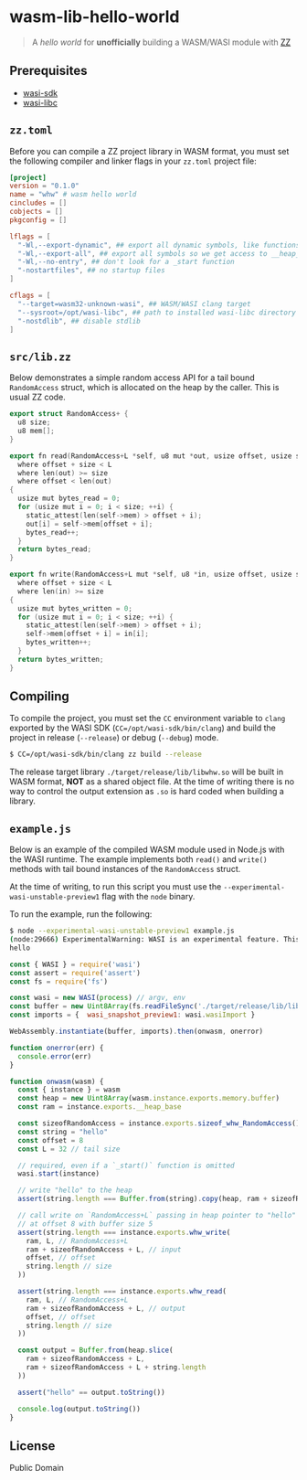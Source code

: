 wasm-lib-hello-world
====================

> A _hello world_ for **unofficially** building a WASM/WASI module with [ZZ][zz]

## Prerequisites

* [wasi-sdk](https://github.com/WebAssembly/wasi-sdk)
* [wasi-libc](https://github.com/WebAssembly/wasi-libc)

## `zz.toml`

Before you can compile a ZZ project library in WASM format, you must set
the following compiler and linker flags in your `zz.toml` project file:

```toml
[project]
version = "0.1.0"
name = "whw" # wasm hello world
cincludes = []
cobjects = []
pkgconfig = []

lflags = [
  "-Wl,--export-dynamic", ## export all dynamic symbols, like functions
  "-Wl,--export-all", ## export all symbols so we get access to __heap_base, etc
  "-Wl,--no-entry", ## don't look for a _start function
  "-nostartfiles", ## no startup files
]

cflags = [
  "--target=wasm32-unknown-wasi", ## WASM/WASI clang target
  "--sysroot=/opt/wasi-libc", ## path to installed wasi-libc directory
  "-nostdlib", ## disable stdlib
]
```

## `src/lib.zz`

Below demonstrates a simple random access API for a tail bound
`RandomAccess` struct, which is allocated on the heap by the caller.
This is usual ZZ code.

```c++
export struct RandomAccess+ {
  u8 size;
  u8 mem[];
}

export fn read(RandomAccess+L *self, u8 mut *out, usize offset, usize size) -> usize
  where offset + size < L
  where len(out) >= size
  where offset < len(out)
{
  usize mut bytes_read = 0;
  for (usize mut i = 0; i < size; ++i) {
    static_attest(len(self->mem) > offset + i);
    out[i] = self->mem[offset + i];
    bytes_read++;
  }
  return bytes_read;
}

export fn write(RandomAccess+L mut *self, u8 *in, usize offset, usize size) -> usize
  where offset + size < L
  where len(in) >= size
{
  usize mut bytes_written = 0;
  for (usize mut i = 0; i < size; ++i) {
    static_attest(len(self->mem) > offset + i);
    self->mem[offset + i] = in[i];
    bytes_written++;
  }
  return bytes_written;
}
```

## Compiling

To compile the project, you must set the `CC` environment variable to
`clang` exported by the WASI SDK (`CC=/opt/wasi-sdk/bin/clang`) and
build the project in release (`--release`) or debug (`--debug`) mode.

```sh
$ CC=/opt/wasi-sdk/bin/clang zz build --release
```

The release target library `./target/release/lib/libwhw.so` will be
built in WASM format, **NOT** as a shared object file. At the time of
writing there is no way to control the output extension as `.so` is
hard coded when building a library.


## `example.js`

Below is an example of the compiled WASM module used in Node.js with the
WASI runtime. The example implements both `read()` and `write()` methods
with tail bound instances of the `RandomAccess` struct.

At the time of writing, to run this script you must use the
`--experimental-wasi-unstable-preview1` flag with the `node` binary.

To run the example, run the following:

```sh
$ node --experimental-wasi-unstable-preview1 example.js
(node:29666) ExperimentalWarning: WASI is an experimental feature. This feature could change at any time
hello
```

```js
const { WASI } = require('wasi')
const assert = require('assert')
const fs = require('fs')

const wasi = new WASI(process) // argv, env
const buffer = new Uint8Array(fs.readFileSync('./target/release/lib/libwhw.so'))
const imports = {  wasi_snapshot_preview1: wasi.wasiImport }

WebAssembly.instantiate(buffer, imports).then(onwasm, onerror)

function onerror(err) {
  console.error(err)
}

function onwasm(wasm) {
  const { instance } = wasm
  const heap = new Uint8Array(wasm.instance.exports.memory.buffer)
  const ram = instance.exports.__heap_base

  const sizeofRandomAccess = instance.exports.sizeof_whw_RandomAccess()
  const string = "hello"
  const offset = 8
  const L = 32 // tail size

  // required, even if a `_start()` function is omitted
  wasi.start(instance)

  // write "hello" to the heap
  assert(string.length === Buffer.from(string).copy(heap, ram + sizeofRandomAccess + L))

  // call write on `RandomAccess+L` passing in heap pointer to "hello" to write
  // at offset 8 with buffer size 5
  assert(string.length === instance.exports.whw_write(
    ram, L, // RandomAccess+L
    ram + sizeofRandomAccess + L, // input
    offset, // offset
    string.length // size
  ))

  assert(string.length === instance.exports.whw_read(
    ram, L, // RandomAccess+L
    ram + sizeofRandomAccess + L, // output
    offset, // offset
    string.length // size
  ))

  const output = Buffer.from(heap.slice(
    ram + sizeofRandomAccess + L,
    ram + sizeofRandomAccess + L + string.length
  ))

  assert("hello" == output.toString())

  console.log(output.toString())
}
```

## License

Public Domain

[zz]: https://github.com/zetzit/zz
